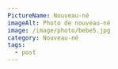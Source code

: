 ```yaml
---
PictureName: Nouveau-né
imageAlt: Photo de nouveau-né
image: /image/photo/bebe5.jpg
category: Nouveau-né
tags:
  - post
---
```

